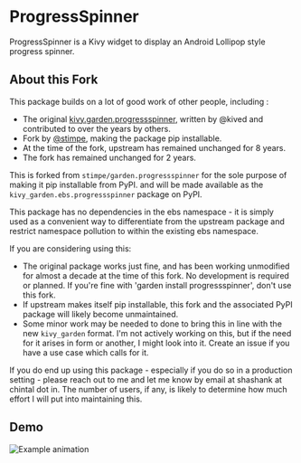 # ProgressSpinner

ProgressSpinner is a Kivy widget to display an Android Lollipop style progress spinner.

About this Fork
---------------

This package builds on a lot of good work of other people, including :
  - The original [kivy.garden.progressspinner](https://github.com/kivy-garden/garden.progressspinner), 
  written by @kived and contributed to over the years by others.  
  - Fork by [@stimpe](https://github.com/stimpe/garden.progressspinner), making the package pip installable.
  - At the time of the fork, upstream has remained unchanged 
  for 8 years. 
  - The fork has remained unchanged for 2 years. 

This is forked from `stimpe/garden.progressspinner` for the sole purpose of 
making it pip installable from PyPI. and will be made available as the 
`kivy_garden.ebs.progressspinner` package on PyPI. 

This package has no dependencies in the ebs namespace - it is simply used as 
a convenient way to differentiate from the upstream package and restrict 
namespace pollution to within the existing ebs namespace.

If you are considering using this: 

  - The original package works just fine, and has been working unmodified for 
  almost a decade at the time of this fork. No development is required or 
  planned. If you're fine with 'garden install progressspinner', don't use this
  fork.
  - If upstream makes itself pip installable, this fork and the associated PyPI 
  package will likely become unmaintained.
  - Some minor work may be needed to done to bring this in line with the new 
  `kivy_garden` format. I'm not actively working on this, but if the need for 
  it arises in form or another, I might look into it. Create an issue if you 
  have a use case which calls for it.
  
If you do end up using this package - especially if you do so in a 
production setting - please reach out to me and let me know by email at 
shashank at chintal dot in. The number of users, if any, is likely to 
determine how much effort I will put into maintaining this.


## Demo

![Example animation](progspin.gif)
